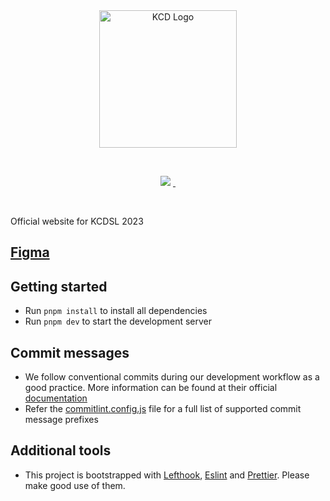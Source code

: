 <br/>

<br/>

<p align="center">
  <img src="https://github.com/kcdsrilanka/web/assets/73662613/74b91d31-cad6-4877-9473-0f4dfa390cc6" width="220" alt="KCD Logo"/>
</p>

<br/>

<p align="center">
  <img src="https://img.shields.io/badge/Made_by_the_KCD_SL_Team-blue">
  <a aria-label="License" href="https://github.com/kcdsrilanka/kcdsrilanka.github.io/blob/main/LICENSE">
    <img alt="" src="https://img.shields.io/badge/License-MIT-yellow.svg">
  </a>
  <a aria-label="CI Deploy" href="https://github.com/kcdsrilanka/kcdsrilanka.github.io/actions/workflows/prod-deploy.yml">
    <img alt="" src="https://github.com/kcdsrilanka/kcdsrilanka.github.io/actions/workflows/prod-deploy.yml/badge.svg">
  </a>
</p>

<br/>

Official website for KCDSL 2023

## [Figma](https://www.figma.com/file/LB8brHuMrs5rcJVOcHxyOQ/K8s-Day-Sri-Lanka-23?type=design&node-id=1-3132&mode=design&t=Gxd0eD8jHpt9Nv8k-0)

## Getting started

- Run `pnpm install` to install all dependencies
- Run `pnpm dev` to start the development server

## Commit messages

- We follow conventional commits during our development workflow as a good practice. More information can be found at their official [documentation](https://www.conventionalcommits.org/en/v1.0.0-beta.4/#examples)
- Refer the [commitlint.config.js](https://github.com/kcdsrilanka/kcdsrilanka.github.io/blob/main/commitlint.config.cjs) file for a full list of supported commit message prefixes

## Additional tools

- This project is bootstrapped with [Lefthook](https://evilmartians.com/opensource/lefthook), [Eslint](https://eslint.org/) and [Prettier](https://prettier.io/). Please make good use of them.

<br/>
